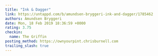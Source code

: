 ```yaml
---
title: "Ink & Dagger"
link: https://untappd.com/b/amundsen-bryggeri-ink-and-dagger/1785462
authors: Amundsen Bryggeri
date: Mon, 18 Feb 2019 18:36:59 +0000
rating: 3.75
checkin:
  name: The Griffin
posting_method: https://ownyourpint.chrisburnell.com
trailing_slash: true
---
```


